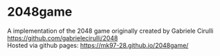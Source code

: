 # 2048game
A implementation of the 2048 game originally created by Gabriele Cirulli https://github.com/gabrielecirulli/2048  
Hosted via github pages: https://mk97-28.github.io/2048game/

